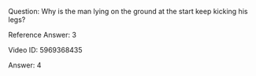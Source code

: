 Question: Why is the man lying on the ground at the start keep kicking his legs?

Reference Answer: 3

Video ID: 5969368435

Answer: 4

